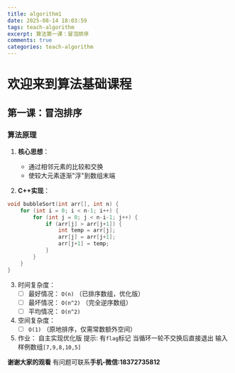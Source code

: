```yaml
---
title: algorithm1
date: 2025-08-14 18:03:59
tags: teach-algorithm
excerpt: 算法第一课：冒泡排序
comments: true
categories: teach-algorithm
---
```


# 欢迎来到算法基础课程

## 第一课：冒泡排序

### 算法原理

1. **核心思想**：
   - 通过相邻元素的比较和交换
   - 使较大元素逐渐"浮"到数组末端

2. **C++实现**：
```cpp
void bubbleSort(int arr[], int n) {
    for (int i = 0; i < n-1; i++) {
        for (int j = 0; j < n-i-1; j++) {
            if (arr[j] > arr[j+1]) {
                int temp = arr[j];
                arr[j] = arr[j+1];
                arr[j+1] = temp;
            }
        }
    }
}
```

3. 时间复杂度：
   - [ ] 最好情况： `O(n)` （已排序数组，优化版）
   - [ ] 最坏情况： `O(n^2)` （完全逆序数组）
   - [ ] 平均情况： `O(n^2)` 

4. 空间复杂度：
   - [ ]  `O(1)` （原地排序，仅需常数额外空间）

5. 作业：
   自主实现优化版
   提示: 有`flag`标记
   当循环一轮不交换后直接退出
   输入样例数组`[7,9,8,10,5]`
   
**谢谢大家的观看**
有问题可联系**手机-微信:18372735812**